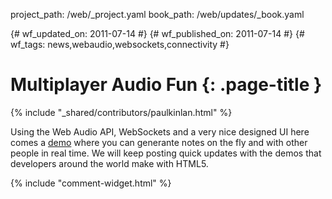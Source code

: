 project_path: /web/_project.yaml
book_path: /web/updates/_book.yaml

{# wf_updated_on: 2011-07-14 #}
{# wf_published_on: 2011-07-14 #}
{# wf_tags: news,webaudio,websockets,connectivity #}

# Multiplayer Audio Fun {: .page-title }

{% include "_shared/contributors/paulkinlan.html" %}


Using the Web Audio API, WebSockets and a very nice designed UI here comes a <a href="http://labs.dinahmoe.com/plink">demo</a> where you can generante notes on the fly and with other people in real time.
We will keep posting quick updates with the demos that developers around the world make with HTML5.


{% include "comment-widget.html" %}
